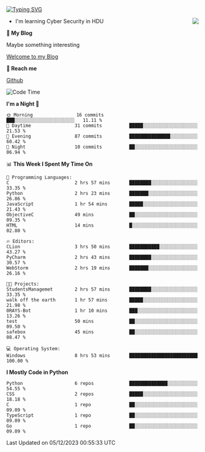 [![Typing SVG](https://readme-typing-svg.herokuapp.com?font=Fira+Code&pause=1000&random=false&width=450&height=60&lines=Hello+%F0%9F%91%8B%F0%9F%8F%BB;I'm+JBNRZ)](https://git.io/typing-svg)

<a href="#">
  <img align="right" src="https://github-readme-stats.vercel.app/api?username=JBNRZ&show_icons=true&bg_color=15,f2f7fd,E0EAFC" />
</a>

- I'm learning Cyber Security in HDU

 **🌱 My Blog**

Maybe something interesting

[Welcome to my Blog](https://jbnrz.com.cn/)

 **💬 Reach me** 

[Github](https://github.com/JBNRZ)


<!--START_SECTION:waka-->
![Code Time](http://img.shields.io/badge/Code%20Time-147%20hrs%2047%20mins-blue)

**I'm a Night 🦉** 

```text
🌞 Morning                16 commits          ███░░░░░░░░░░░░░░░░░░░░░░   11.11 % 
🌆 Daytime                31 commits          █████░░░░░░░░░░░░░░░░░░░░   21.53 % 
🌃 Evening                87 commits          ███████████████░░░░░░░░░░   60.42 % 
🌙 Night                  10 commits          ██░░░░░░░░░░░░░░░░░░░░░░░   06.94 % 
```


📊 **This Week I Spent My Time On** 

```text
💬 Programming Languages: 
C                        2 hrs 57 mins       ████████░░░░░░░░░░░░░░░░░   33.35 % 
Python                   2 hrs 23 mins       ███████░░░░░░░░░░░░░░░░░░   26.86 % 
JavaScript               1 hr 54 mins        █████░░░░░░░░░░░░░░░░░░░░   21.43 % 
ObjectiveC               49 mins             ██░░░░░░░░░░░░░░░░░░░░░░░   09.35 % 
HTML                     14 mins             █░░░░░░░░░░░░░░░░░░░░░░░░   02.80 % 

🔥 Editors: 
CLion                    3 hrs 50 mins       ███████████░░░░░░░░░░░░░░   43.27 % 
PyCharm                  2 hrs 43 mins       ████████░░░░░░░░░░░░░░░░░   30.57 % 
WebStorm                 2 hrs 19 mins       ███████░░░░░░░░░░░░░░░░░░   26.16 % 

🐱‍💻 Projects: 
StudentsManagemet        2 hrs 57 mins       ████████░░░░░░░░░░░░░░░░░   33.35 % 
walk off the earth       1 hr 57 mins        █████░░░░░░░░░░░░░░░░░░░░   21.98 % 
0RAYS-Bot                1 hr 10 mins        ███░░░░░░░░░░░░░░░░░░░░░░   13.26 % 
test                     50 mins             ██░░░░░░░░░░░░░░░░░░░░░░░   09.50 % 
safebox                  45 mins             ██░░░░░░░░░░░░░░░░░░░░░░░   08.47 % 

💻 Operating System: 
Windows                  8 hrs 53 mins       █████████████████████████   100.00 % 
```

**I Mostly Code in Python** 

```text
Python                   6 repos             ██████████████░░░░░░░░░░░   54.55 % 
CSS                      2 repos             █████░░░░░░░░░░░░░░░░░░░░   18.18 % 
C                        1 repo              ██░░░░░░░░░░░░░░░░░░░░░░░   09.09 % 
TypeScript               1 repo              ██░░░░░░░░░░░░░░░░░░░░░░░   09.09 % 
Go                       1 repo              ██░░░░░░░░░░░░░░░░░░░░░░░   09.09 % 
```




 Last Updated on 05/12/2023 00:55:33 UTC
<!--END_SECTION:waka-->
